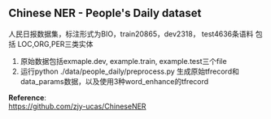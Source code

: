 ## Chinese NER - People's Daily dataset

人民日报数据集，标注形式为BIO，train20865，dev2318， test4636条语料
包括 LOC,ORG,PER三类实体

1. 原始数据包括exmaple.dev, example.train, example.test三个file
2. 运行python ./data/people_daily/preprocess.py 生成原始tfrecord和data_params数据，以及使用3种word_enhance的tfrecord

**Reference**:   
<https://github.com/zjy-ucas/ChineseNER>